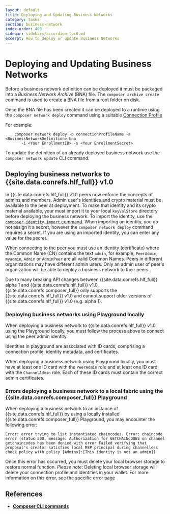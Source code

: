 ```yaml
---
layout: default
title: Deploying and Updating Business Networks
category: tasks
section: business-network
index-order: 403
sidebar: sidebars/accordion-toc0.md
excerpt: How to deploy or update Business Networks
---
```


# Deploying and Updating Business Networks


Before a business network definition can be deployed it must be packaged into a _Business Network Archive_ (BNA) file. The `composer archive create` command is used to create a BNA file from a root folder on disk.

Once the BNA file has been created it can be deployed to a runtime using the `composer network deploy` command using a suitable [Connection Profile](../reference/connectionprofile.html)

For example:

        composer network deploy -p connectionProfileName -a <BusinessNetworkDefinition>.bna
           -i <Your EnrollmentID> -s <Your EnrollmentSecret>

To update the definition of an already deployed business network use the `composer network update` CLI command.

## Deploying business networks to {{site.data.conrefs.hlf_full}} v1.0

In {{site.data.conrefs.hlf_full}} v1.0 peers now enforce the concepts of admins and members. Admin user's identities and crypto material must be available to the peer at deployment. To make that identity and its crypto material available, your must import it to your local `keyValStore` directory before deploying the business network. To import the identity, use the [`composer identity import` command](../reference/composer.identity.import.html). When importing an identity, you do not assign it a secret, however the `composer network deploy` command requires a secret. If you are using an imported identity, you can enter any value for the secret.

When connecting to the peer you must use an identity (certificate) where the Common Name (CN) contains the text `admin`, for example, `PeerAdmin`, `myadmin`, `Admin` or `AdminPeer` are all valid Common Names. Peers in different organizations may have different admin users. Only an admin user of peer's organization will be able to deploy a business network to their peers.

Due to many breaking API changes between {{site.data.conrefs.hlf_full}} alpha 1 and {{site.data.conrefs.hlf_full}} v1.0, {{site.data.conrefs.composer_full}} only supports the {{site.data.conrefs.hlf_full}} v1.0 and cannot support older versions of {{site.data.conrefs.hlf_full}} v1.0 (e.g. alpha 1).

### Deploying business networks using Playground locally

When deploying a business network to {{site.data.conrefs.hlf_full}} v1.0 using the Playground locally, you must follow the process above to connect using the peer admin identity.

Identities in playground are associated with ID cards, comprising a connection profile, identity metadata, and certificates.

When deploying a business network using Playground locally, you must have at least one ID card with the `PeerAdmin` role and at least one ID card with the `ChannelAdmin` role. Each of these ID cards must contain the correct admin certificates.


### Errors deploying a business network to a local fabric using the {{site.data.conrefs.composer_full}} Playground

When deploying a business network to an instance of {{site.data.conrefs.hlf_full}} by using a locally installed {{site.data.conrefs.composer_full}} Playground, you may encounter the following error:

```
Error: error trying to list instantiated chaincodes. Error: chaincode error (status 500, message: Authorization for GETCHAINCODES on channel getchaincodes has been denied with error Failed verifying that proposal's creator satisfies local MSP principal during channelless check policy with policy [Admins]:[This identity is not an admin])
```

Once this error has occurred, you must delete your local browser storage to restore normal function. *Please note*: Deleting local browser storage will delete your connection profile and identities in your wallet. For more information on this error, see the [specific error page](../problems/deployment-local-playground.html)

## References

* [**Composer CLI commands**](../reference/commands.html)
